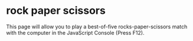 # rock paper scissors

This page will allow you to play a best-of-five rocks-paper-scissors match with the computer in the JavaScript Console (Press F12).